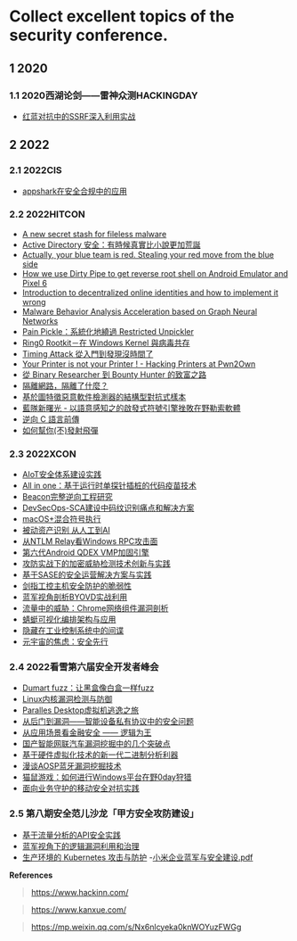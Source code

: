 # Collect excellent topics of the security conference.

## 1 2020

### 1.1 2020西湖论剑——雷神众测HACKINGDAY
   - [红蓝对抗中的SSRF深入利用实战](https://github.com/Mount4in/Security-Conference-Topic/blob/main/2020%E8%A5%BF%E6%B9%96%E8%AE%BA%E5%89%91%E2%80%94%E9%9B%B7%E7%A5%9E%E4%BC%97%E6%B5%8B/%E7%BA%A2%E8%93%9D%E5%AF%B9%E6%8A%97%E4%B8%AD%E7%9A%84SSRF%E6%B7%B1%E5%85%A5%E5%88%A9%E7%94%A8%E5%AE%9E%E6%88%98.pdf)

## 2 2022

### 2.1 2022CIS
   - [appshark在安全合规中的应用](https://github.com/Mount4in/Security-Conference-Topic/blob/main/2022CIS/appshark%E5%9C%A8%E5%AE%89%E5%85%A8%E5%90%88%E8%A7%84%E4%B8%AD%E7%9A%84%E5%BA%94%E7%94%A8.pdf)

### 2.2 2022HITCON
   - [A new secret stash for fileless malware](https://github.com/Mount4in/Security-Conference-Topic/blob/main/2022HITCON/A%20new%20secret%20stash%20for%20fileless%20malware.pdf)
   - [Active Directory 安全：有時候真實比小說更加荒誕](https://github.com/Mount4in/Security-Conference-Topic/blob/main/2022HITCON/Active%20Directory%20%E5%AE%89%E5%85%A8%EF%BC%9A%E6%9C%89%E6%99%82%E5%80%99%E7%9C%9F%E5%AF%A6%E6%AF%94%E5%B0%8F%E8%AA%AA%E6%9B%B4%E5%8A%A0%E8%8D%92%E8%AA%95.pdf)
   - [Actually, your blue team is red. Stealing your red move from the blue side](https://github.com/Mount4in/Security-Conference-Topic/blob/main/2022HITCON/Actually%2C%20your%20blue%20team%20is%20red.%20Stealing%20your%20red%20move%20from%20the%20blue%20side.pdf)
   - [How we use Dirty Pipe to get reverse root shell on Android Emulator and Pixel 6](https://github.com/Mount4in/Security-Conference-Topic/blob/main/2022HITCON/How%20we%20use%20Dirty%20Pipe%20to%20get%20reverse%20root%20shell%20on%20Android%20Emulator%20and%20Pixel%206.pdf)
   - [Introduction to decentralized online identities and how to implement it wrong](https://github.com/Mount4in/Security-Conference-Topic/blob/main/2022HITCON/Introduction%20to%20decentralized%20online%20identities%20and%20how%20to%20implement%20it%20wrong.pdf)
   - [Malware Behavior Analysis Acceleration based on Graph Neural Networks](https://github.com/Mount4in/Security-Conference-Topic/blob/main/2022HITCON/Malware%20Behavior%20Analysis%20Acceleration%20based%20on%20Graph%20Neural%20Networks.pdf)
   - [Pain Pickle：系統化地繞過 Restricted Unpickler](https://github.com/Mount4in/Security-Conference-Topic/blob/main/2022HITCON/Pain%20Pickle%EF%BC%9A%E7%B3%BB%E7%B5%B1%E5%8C%96%E5%9C%B0%E7%B9%9E%E9%81%8E%20Restricted%20Unpickler.pdf)
   - [Ring0 Rootkit－在 Windows Kernel 與病毒共存](https://github.com/Mount4in/Security-Conference-Topic/blob/main/2022HITCON/Ring0%20Rootkit%EF%BC%8D%E5%9C%A8%20Windows%20Kernel%20%E8%88%87%E7%97%85%E6%AF%92%E5%85%B1%E5%AD%98.pdf)
   - [Timing Attack 從入門到發現沒時間了](https://github.com/Mount4in/Security-Conference-Topic/blob/main/2022HITCON/Timing%20Attack%20%E5%BE%9E%E5%85%A5%E9%96%80%E5%88%B0%E7%99%BC%E7%8F%BE%E6%B2%92%E6%99%82%E9%96%93%E4%BA%86.pdf)
   - [Your Printer is not your Printer ! - Hacking Printers at Pwn2Own](https://github.com/Mount4in/Security-Conference-Topic/blob/main/2022HITCON/Your%20Printer%20is%20not%20your%20Printer%20!%20-%20Hacking%20Printers%20at%20Pwn2Own.pdf)
   - [從 Binary Researcher 到 Bounty Hunter 的致富之路](https://github.com/Mount4in/Security-Conference-Topic/blob/main/2022HITCON/%E5%BE%9E%20Binary%20Researcher%20%E5%88%B0%20Bounty%20Hunter%20%E7%9A%84%E8%87%B4%E5%AF%8C%E4%B9%8B%E8%B7%AF.pdf)
   - [隔離網路，隔離了什麼？](https://github.com/Mount4in/Security-Conference-Topic/blob/main/2022HITCON/%E9%9A%94%E9%9B%A2%E7%B6%B2%E8%B7%AF%EF%BC%8C%E9%9A%94%E9%9B%A2%E4%BA%86%E4%BB%80%E9%BA%BC%EF%BC%9F.pdf)
   - [基於圖特徵惡意軟件檢測器的結構型對抗式樣本](https://github.com/Mount4in/Security-Conference-Topic/blob/main/2022HITCON/%E5%9F%BA%E6%96%BC%E5%9C%96%E7%89%B9%E5%BE%B5%E6%83%A1%E6%84%8F%E8%BB%9F%E4%BB%B6%E6%AA%A2%E6%B8%AC%E5%99%A8%E7%9A%84%E7%B5%90%E6%A7%8B%E5%9E%8B%E5%B0%8D%E6%8A%97%E5%BC%8F%E6%A8%A3%E6%9C%AC.pdf)
   - [藍隊新曙光 - 以語意感知之的啟發式符號引擎挫敗在野勒索軟體](https://github.com/Mount4in/Security-Conference-Topic/blob/main/2022HITCON/%E8%97%8D%E9%9A%8A%E6%96%B0%E6%9B%99%E5%85%89%20-%20%E4%BB%A5%E8%AA%9E%E6%84%8F%E6%84%9F%E7%9F%A5%E4%B9%8B%E7%9A%84%E5%95%9F%E7%99%BC%E5%BC%8F%E7%AC%A6%E8%99%9F%E5%BC%95%E6%93%8E%E6%8C%AB%E6%95%97%E5%9C%A8%E9%87%8E%E5%8B%92%E7%B4%A2%E8%BB%9F%E9%AB%94.pdf)
   - [逆向 C 語言前傳](https://github.com/Mount4in/Security-Conference-Topic/blob/main/2022HITCON/%E9%80%86%E5%90%91%20C%20%E8%AA%9E%E8%A8%80%E5%89%8D%E5%82%B3.pdf)
   - [如何幫你(不)發射飛彈](https://github.com/Mount4in/Security-Conference-Topic/blob/main/2022HITCON/%E5%A6%82%E4%BD%95%E5%B9%AB%E4%BD%A0(%E4%B8%8D)%E7%99%BC%E5%B0%84%E9%A3%9B%E5%BD%88.pdf)


### 2.3 2022XCON
   - [AIoT安全体系建设实践](https://github.com/Mount4in/Security-Conference-Topic/blob/main/2022XCON/AIoT%E5%AE%89%E5%85%A8%E4%BD%93%E7%B3%BB%E5%BB%BA%E8%AE%BE%E5%AE%9E%E8%B7%B5.pdf)
   - [All in one：基于运行时单探针插桩的代码疫苗技术](https://github.com/Mount4in/Security-Conference-Topic/blob/main/2022XCON/All%20in%20one%EF%BC%9A%E5%9F%BA%E4%BA%8E%E8%BF%90%E8%A1%8C%E6%97%B6%E5%8D%95%E6%8E%A2%E9%92%88%E6%8F%92%E6%A1%A9%E7%9A%84%E4%BB%A3%E7%A0%81%E7%96%AB%E8%8B%97%E6%8A%80%E6%9C%AF.pdf)
   - [Beacon完整逆向工程研究](https://github.com/Mount4in/Security-Conference-Topic/blob/main/2022XCON/Beacon%E5%AE%8C%E6%95%B4%E9%80%86%E5%90%91%E5%B7%A5%E7%A8%8B%E7%A0%94%E7%A9%B6.pdf)
   - [DevSecOps-SCA建设中码纹识别痛点和解决方案](https://github.com/Mount4in/Security-Conference-Topic/blob/main/2022XCON/DevSecOps-SCA%E5%BB%BA%E8%AE%BE%E4%B8%AD%E7%A0%81%E7%BA%B9%E8%AF%86%E5%88%AB%E7%97%9B%E7%82%B9%E5%92%8C%E8%A7%A3%E5%86%B3%E6%96%B9%E6%A1%88.pdf)
   - [macOS+混合符号执行](https://github.com/Mount4in/Security-Conference-Topic/blob/main/2022XCON/macOS%2B%E6%B7%B7%E5%90%88%E7%AC%A6%E5%8F%B7%E6%89%A7%E8%A1%8C_1-50.pdf)
   - [被动资产识别 从人工到AI](https://github.com/Mount4in/Security-Conference-Topic/blob/main/2022XCON/%E8%A2%AB%E5%8A%A8%E8%B5%84%E4%BA%A7%E8%AF%86%E5%88%AB%20%E4%BB%8E%E4%BA%BA%E5%B7%A5%E5%88%B0AI.pdf)
   - [从NTLM Relay看Windows RPC攻击面](https://github.com/Mount4in/Security-Conference-Topic/blob/main/2022XCON/%E4%BB%8ENTLM%20Relay%E7%9C%8BWindows%20RPC%E6%94%BB%E5%87%BB%E9%9D%A2.pdf)
   - [第六代Android QDEX VMP加固引擎](https://github.com/Mount4in/Security-Conference-Topic/blob/main/2022XCON/%E7%AC%AC%E5%85%AD%E4%BB%A3Android%20QDEX%20VMP%E5%8A%A0%E5%9B%BA%E5%BC%95%E6%93%8E.pdf)
   - [攻防实战下的加密威胁检测技术创新与实践](https://github.com/Mount4in/Security-Conference-Topic/blob/main/2022XCON/%E6%94%BB%E9%98%B2%E5%AE%9E%E6%88%98%E4%B8%8B%E7%9A%84%E5%8A%A0%E5%AF%86%E5%A8%81%E8%83%81%E6%A3%80%E6%B5%8B%E6%8A%80%E6%9C%AF%E5%88%9B%E6%96%B0%E4%B8%8E%E5%AE%9E%E8%B7%B5.pdf)
   - [基于SASE的安全运营解决方案与实践](https://github.com/Mount4in/Security-Conference-Topic/blob/main/2022XCON/%E5%9F%BA%E4%BA%8ESASE%E7%9A%84%E5%AE%89%E5%85%A8%E8%BF%90%E8%90%A5%E8%A7%A3%E5%86%B3%E6%96%B9%E6%A1%88%E4%B8%8E%E5%AE%9E%E8%B7%B5.pdf)
   - [剑指工控主机安全防护的脆弱性](https://github.com/Mount4in/Security-Conference-Topic/blob/main/2022XCON/%E5%89%91%E6%8C%87%E5%B7%A5%E6%8E%A7%E4%B8%BB%E6%9C%BA%E5%AE%89%E5%85%A8%E9%98%B2%E6%8A%A4%E7%9A%84%E8%84%86%E5%BC%B1%E6%80%A7.pdf)
   - [蓝军视角剖析BYOVD实战利用](https://github.com/Mount4in/Security-Conference-Topic/blob/main/2022XCON/%E8%93%9D%E5%86%9B%E8%A7%86%E8%A7%92%E5%89%96%E6%9E%90BYOVD%E5%AE%9E%E6%88%98%E5%88%A9%E7%94%A8.pdf)
   - [流量中的威胁：Chrome网络组件漏洞剖析](https://github.com/Mount4in/Security-Conference-Topic/blob/main/2022XCON/%E6%B5%81%E9%87%8F%E4%B8%AD%E7%9A%84%E5%A8%81%E8%83%81%EF%BC%9AChrome%E7%BD%91%E7%BB%9C%E7%BB%84%E4%BB%B6%E6%BC%8F%E6%B4%9E%E5%89%96%E6%9E%90.pdf)
   - [蜻蜓可视化编排架构与应用](https://github.com/Mount4in/Security-Conference-Topic/blob/main/2022XCON/%E8%9C%BB%E8%9C%93%E5%8F%AF%E8%A7%86%E5%8C%96%E7%BC%96%E6%8E%92%E6%9E%B6%E6%9E%84%E4%B8%8E%E5%BA%94%E7%94%A8.pdf)
   - [隐藏在工业控制系统中的间谍](https://github.com/Mount4in/Security-Conference-Topic/blob/main/2022XCON/%E9%9A%90%E8%97%8F%E5%9C%A8%E5%B7%A5%E4%B8%9A%E6%8E%A7%E5%88%B6%E7%B3%BB%E7%BB%9F%E4%B8%AD%E7%9A%84%E9%97%B4%E8%B0%8D.pdf)
   - [元宇宙的焦虑：安全先行](https://github.com/Mount4in/Security-Conference-Topic/blob/main/2022XCON/%E5%85%83%E5%AE%87%E5%AE%99%E7%9A%84%E7%84%A6%E8%99%91%EF%BC%9A%E5%AE%89%E5%85%A8%E5%85%88%E8%A1%8C.pdf)

### 2.4 2022看雪第六届安全开发者峰会
   - [Dumart fuzz：让黑盒像白盒一样fuzz](https://github.com/Mount4in/Security-Conference-Topic/blob/main/2022%E7%9C%8B%E9%9B%AA%E7%AC%AC%E5%85%AD%E5%B1%8A%E5%AE%89%E5%85%A8%E5%BC%80%E5%8F%91%E8%80%85%E5%B3%B0%E4%BC%9A/Dumart%20fuzz%EF%BC%9A%E8%AE%A9%E9%BB%91%E7%9B%92%E5%83%8F%E7%99%BD%E7%9B%92%E4%B8%80%E6%A0%B7fuzz.pdf)
   - [Linux内核漏洞检测与防御](https://github.com/Mount4in/Security-Conference-Topic/blob/main/2022%E7%9C%8B%E9%9B%AA%E7%AC%AC%E5%85%AD%E5%B1%8A%E5%AE%89%E5%85%A8%E5%BC%80%E5%8F%91%E8%80%85%E5%B3%B0%E4%BC%9A/Linux%E5%86%85%E6%A0%B8%E6%BC%8F%E6%B4%9E%E6%A3%80%E6%B5%8B%E4%B8%8E%E9%98%B2%E5%BE%A1.pdf)
   - [Paralles Desktop虚拟机逃逸之旅](https://github.com/Mount4in/Security-Conference-Topic/blob/main/2022%E7%9C%8B%E9%9B%AA%E7%AC%AC%E5%85%AD%E5%B1%8A%E5%AE%89%E5%85%A8%E5%BC%80%E5%8F%91%E8%80%85%E5%B3%B0%E4%BC%9A/Paralles%20Desktop%E8%99%9A%E6%8B%9F%E6%9C%BA%E9%80%83%E9%80%B8%E4%B9%8B%E6%97%85_1-30.pdf)
   - [从后门到漏洞——智能设备私有协议中的安全问题](https://github.com/Mount4in/Security-Conference-Topic/blob/main/2022%E7%9C%8B%E9%9B%AA%E7%AC%AC%E5%85%AD%E5%B1%8A%E5%AE%89%E5%85%A8%E5%BC%80%E5%8F%91%E8%80%85%E5%B3%B0%E4%BC%9A/%E4%BB%8E%E5%90%8E%E9%97%A8%E5%88%B0%E6%BC%8F%E6%B4%9E%E2%80%94%E2%80%94%E6%99%BA%E8%83%BD%E8%AE%BE%E5%A4%87%E7%A7%81%E6%9C%89%E5%8D%8F%E8%AE%AE%E4%B8%AD%E7%9A%84%E5%AE%89%E5%85%A8%E9%97%AE%E9%A2%98.pdf)
   - [从应用场景看金融安全 —— 逻辑为王](https://github.com/Mount4in/Security-Conference-Topic/blob/main/2022%E7%9C%8B%E9%9B%AA%E7%AC%AC%E5%85%AD%E5%B1%8A%E5%AE%89%E5%85%A8%E5%BC%80%E5%8F%91%E8%80%85%E5%B3%B0%E4%BC%9A/%E4%BB%8E%E5%BA%94%E7%94%A8%E5%9C%BA%E6%99%AF%E7%9C%8B%E9%87%91%E8%9E%8D%E5%AE%89%E5%85%A8%20%E2%80%94%E2%80%94%20%E9%80%BB%E8%BE%91%E4%B8%BA%E7%8E%8B.pdf)
   - [国产智能网联汽车漏洞挖掘中的几个突破点](https://github.com/Mount4in/Security-Conference-Topic/blob/main/2022%E7%9C%8B%E9%9B%AA%E7%AC%AC%E5%85%AD%E5%B1%8A%E5%AE%89%E5%85%A8%E5%BC%80%E5%8F%91%E8%80%85%E5%B3%B0%E4%BC%9A/%E5%9B%BD%E4%BA%A7%E6%99%BA%E8%83%BD%E7%BD%91%E8%81%94%E6%B1%BD%E8%BD%A6%E6%BC%8F%E6%B4%9E%E6%8C%96%E6%8E%98%E4%B8%AD%E7%9A%84%E5%87%A0%E4%B8%AA%E7%AA%81%E7%A0%B4%E7%82%B9.pdf)
   - [基于硬件虚拟化技术的新一代二进制分析利器](https://github.com/Mount4in/Security-Conference-Topic/blob/main/2022%E7%9C%8B%E9%9B%AA%E7%AC%AC%E5%85%AD%E5%B1%8A%E5%AE%89%E5%85%A8%E5%BC%80%E5%8F%91%E8%80%85%E5%B3%B0%E4%BC%9A/%E5%9F%BA%E4%BA%8E%E7%A1%AC%E4%BB%B6%E8%99%9A%E6%8B%9F%E5%8C%96%E6%8A%80%E6%9C%AF%E7%9A%84%E6%96%B0%E4%B8%80%E4%BB%A3%E4%BA%8C%E8%BF%9B%E5%88%B6%E5%88%86%E6%9E%90%E5%88%A9%E5%99%A8.pdf)
   - [漫谈AOSP蓝牙漏洞挖掘技术](https://github.com/Mount4in/Security-Conference-Topic/blob/main/2022%E7%9C%8B%E9%9B%AA%E7%AC%AC%E5%85%AD%E5%B1%8A%E5%AE%89%E5%85%A8%E5%BC%80%E5%8F%91%E8%80%85%E5%B3%B0%E4%BC%9A/%E6%BC%AB%E8%B0%88AOSP%E8%93%9D%E7%89%99%E6%BC%8F%E6%B4%9E%E6%8C%96%E6%8E%98%E6%8A%80%E6%9C%AF.pdf)
   - [猫鼠游戏：如何进行Windows平台在野0day狩猎](https://github.com/Mount4in/Security-Conference-Topic/blob/main/2022%E7%9C%8B%E9%9B%AA%E7%AC%AC%E5%85%AD%E5%B1%8A%E5%AE%89%E5%85%A8%E5%BC%80%E5%8F%91%E8%80%85%E5%B3%B0%E4%BC%9A/%E7%8C%AB%E9%BC%A0%E6%B8%B8%E6%88%8F%EF%BC%9A%E5%A6%82%E4%BD%95%E8%BF%9B%E8%A1%8CWindows%E5%B9%B3%E5%8F%B0%E5%9C%A8%E9%87%8E0day%E7%8B%A9%E7%8C%8E.pdf)
   - [面向业务守护的移动安全对抗实践](https://github.com/Mount4in/Security-Conference-Topic/blob/main/2022%E7%9C%8B%E9%9B%AA%E7%AC%AC%E5%85%AD%E5%B1%8A%E5%AE%89%E5%85%A8%E5%BC%80%E5%8F%91%E8%80%85%E5%B3%B0%E4%BC%9A/%E9%9D%A2%E5%90%91%E4%B8%9A%E5%8A%A1%E5%AE%88%E6%8A%A4%E7%9A%84%E7%A7%BB%E5%8A%A8%E5%AE%89%E5%85%A8%E5%AF%B9%E6%8A%97%E5%AE%9E%E8%B7%B5.pdf)


### 2.5 第八期安全范儿沙龙「甲方安全攻防建设」
   - [基于流量分析的API安全实践](https://github.com/Mount4in/Security-Conference-Topic/blob/main/%E7%AC%AC%E5%85%AB%E6%9C%9F%E5%AE%89%E5%85%A8%E8%8C%83%E5%84%BF%E6%B2%99%E9%BE%99%E3%80%8C%E7%94%B2%E6%96%B9%E5%AE%89%E5%85%A8%E6%94%BB%E9%98%B2%E5%BB%BA%E8%AE%BE%E3%80%8D/%E5%9F%BA%E4%BA%8E%E6%B5%81%E9%87%8F%E5%88%86%E6%9E%90%E7%9A%84API%E5%AE%89%E5%85%A8%E5%AE%9E%E8%B7%B5.pdf)
   - [蓝军视角下的逻辑漏洞利用和治理](https://github.com/Mount4in/Security-Conference-Topic/blob/main/%E7%AC%AC%E5%85%AB%E6%9C%9F%E5%AE%89%E5%85%A8%E8%8C%83%E5%84%BF%E6%B2%99%E9%BE%99%E3%80%8C%E7%94%B2%E6%96%B9%E5%AE%89%E5%85%A8%E6%94%BB%E9%98%B2%E5%BB%BA%E8%AE%BE%E3%80%8D/%E8%93%9D%E5%86%9B%E8%A7%86%E8%A7%92%E4%B8%8B%E7%9A%84%E9%80%BB%E8%BE%91%E6%BC%8F%E6%B4%9E%E5%88%A9%E7%94%A8%E5%92%8C%E6%B2%BB%E7%90%86.pdf)
   - [生产环境的 Kubernetes 攻击与防护](https://github.com/Mount4in/Security-Conference-Topic/blob/main/%E7%AC%AC%E5%85%AB%E6%9C%9F%E5%AE%89%E5%85%A8%E8%8C%83%E5%84%BF%E6%B2%99%E9%BE%99%E3%80%8C%E7%94%B2%E6%96%B9%E5%AE%89%E5%85%A8%E6%94%BB%E9%98%B2%E5%BB%BA%E8%AE%BE%E3%80%8D/%E7%94%9F%E4%BA%A7%E7%8E%AF%E5%A2%83%E7%9A%84%20Kubernetes%20%E6%94%BB%E5%87%BB%E4%B8%8E%E9%98%B2%E6%8A%A4.pdf) 
   -[小米企业蓝军与安全建设.pdf](https://github.com/Mount4in/Security-Conference-Topic/blob/main/%E7%AC%AC%E5%85%AB%E6%9C%9F%E5%AE%89%E5%85%A8%E8%8C%83%E5%84%BF%E6%B2%99%E9%BE%99%E3%80%8C%E7%94%B2%E6%96%B9%E5%AE%89%E5%85%A8%E6%94%BB%E9%98%B2%E5%BB%BA%E8%AE%BE%E3%80%8D/%E5%B0%8F%E7%B1%B3%E4%BC%81%E4%B8%9A%E8%93%9D%E5%86%9B%E4%B8%8E%E5%AE%89%E5%85%A8%E5%BB%BA%E8%AE%BE.pdf.pdf)



**References**
> https://www.hackinn.com/

> https://www.kanxue.com/ 

> https://mp.weixin.qq.com/s/Nx6nlcyeka0knWOYuzFWGg
